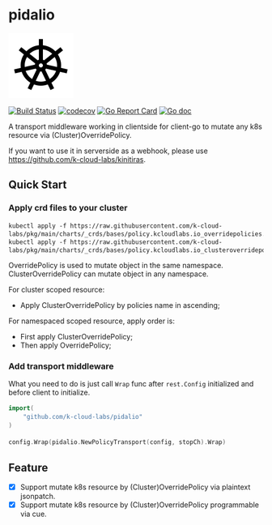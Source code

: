 # pidalio
![pidalio-logo](docs/images/pidolio.png)

[![Build Status](https://github.com/k-cloud-labs/pidalio/actions/workflows/ci.yml/badge.svg)](https://github.com/k-cloud-labs/pidalio/actions?query=workflow%3Abuild)
[![codecov](https://codecov.io/gh/k-cloud-labs/pidalio/branch/main/graph/badge.svg?token=74uYpOiawR)](https://codecov.io/gh/k-cloud-labs/pidalio)
[![Go Report Card](https://goreportcard.com/badge/github.com/k-cloud-labs/pidalio)](https://goreportcard.com/report/github.com/k-cloud-labs/pidalio)
[![Go doc](https://img.shields.io/badge/go.dev-reference-brightgreen?logo=go&logoColor=white&style=flat)](https://pkg.go.dev/github.com/k-cloud-labs/pidalio)

A transport middleware working in clientside for client-go to mutate any k8s resource via (Cluster)OverridePolicy.  

If you want to use it in serverside as a webhook, please use https://github.com/k-cloud-labs/kinitiras.


## Quick Start

### Apply crd files to your cluster
```shell
kubectl apply -f https://raw.githubusercontent.com/k-cloud-labs/pkg/main/charts/_crds/bases/policy.kcloudlabs.io_overridepolicies.yaml
kubectl apply -f https://raw.githubusercontent.com/k-cloud-labs/pkg/main/charts/_crds/bases/policy.kcloudlabs.io_clusteroverridepolicies.yaml
```

OverridePolicy is used to mutate object in the same namespace.  
ClusterOverridePolicy can mutate object in any namespace.

For cluster scoped resource: 
- Apply ClusterOverridePolicy by policies name in ascending;  

For namespaced scoped resource, apply order is:
- First apply ClusterOverridePolicy;
- Then apply OverridePolicy;

### Add transport middleware
What you need to do is just call `Wrap` func after `rest.Config` initialized and before client to initialize.

```go
import(
	"github.com/k-cloud-labs/pidalio"
)

config.Wrap(pidalio.NewPolicyTransport(config, stopCh).Wrap)
```

## Feature
- [x] Support mutate k8s resource by (Cluster)OverridePolicy via plaintext jsonpatch.
- [x] Support mutate k8s resource by (Cluster)OverridePolicy programmable via cue.